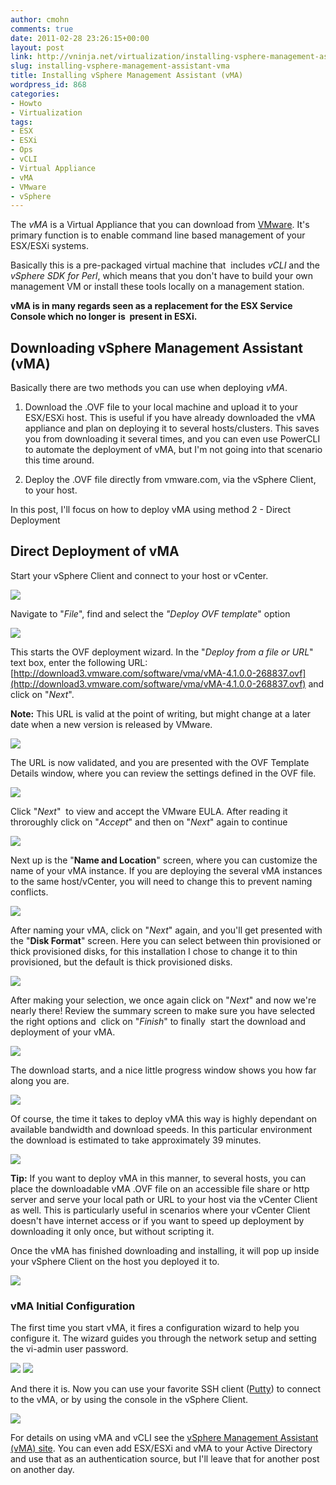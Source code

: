 ```yaml
---
author: cmohn
comments: true
date: 2011-02-28 23:26:15+00:00
layout: post
link: http://vninja.net/virtualization/installing-vsphere-management-assistant-vma/
slug: installing-vsphere-management-assistant-vma
title: Installing vSphere Management Assistant (vMA)
wordpress_id: 868
categories:
- Howto
- Virtualization
tags:
- ESX
- ESXi
- Ops
- vCLI
- Virtual Appliance
- vMA
- VMware
- vSphere
---
```


The _vMA_ is a Virtual Appliance that you can download from [VMware](http://communities.vmware.com/community/vmtn/vsphere/automationtools/vima). It's primary function is to enable command line based management of your ESX/ESXi systems.

Basically this is a pre-packaged virtual machine that  includes _vCLI_ and the _vSphere SDK for Perl_, which means that you don't have to build your own management VM or install these tools locally on a management station.

**vMA is in many regards seen as a replacement for the ESX Service Console which no longer is  present in ESXi.**


## Downloading vSphere Management Assistant (vMA)


Basically there are two methods you can use when deploying _vMA_.



	
  1. Download the .OVF file to your local machine and upload it to your ESX/ESXi host.
This is useful if you have already downloaded the vMA appliance and plan on deploying it to several hosts/clusters. This saves you from downloading it several times, and you can even use PowerCLI to automate the deployment of vMA, but I'm not going into that scenario this time around.

	
  2. Deploy the .OVF file directly from vmware.com, via the vSphere Client, to your host.


In this post, I'll focus on how to deploy vMA using method 2 - Direct Deployment


## Direct Deployment of vMA


Start your vSphere Client and connect to your host or vCenter.

[![](http://vninja.net/wordpress/wp-content/uploads/2011/03/Deploy-vMA-01-300x194.png)](http://vninja.net/wordpress/wp-content/uploads/2011/03/Deploy-vMA-01.png)

Navigate to "_File_", find and select the _"Deploy OVF template_" option

[![](http://vninja.net/wordpress/wp-content/uploads/2011/03/Deploy-vMA-02-245x300.png)](http://vninja.net/wordpress/wp-content/uploads/2011/03/Deploy-vMA-02.png)

This starts the OVF deployment wizard. In the "_Deploy from a file or URL_"  text box, enter the following URL: [http://download3.vmware.com/software/vma/vMA-4.1.0.0-268837.ovf](http://download3.vmware.com/software/vma/vMA-4.1.0.0-268837.ovf) and click on "_Next_".

**Note:** This URL is valid at the point of writing, but might change at a later date when a new version is released by VMware.

[![](http://vninja.net/wordpress/wp-content/uploads/2011/03/Deploy-vMA-03-300x225.png)](http://vninja.net/wordpress/wp-content/uploads/2011/03/Deploy-vMA-03.png)

The URL is now validated, and you are presented with the OVF Template Details window, where you can review the settings defined in the OVF file.

[![](http://vninja.net/wordpress/wp-content/uploads/2011/03/Deploy-vMA-04-300x225.png)](http://vninja.net/wordpress/wp-content/uploads/2011/03/Deploy-vMA-04.png)

Click "_Next_"  to view and accept the VMware EULA. After reading it throroughly click on "_Accept_" and then on "_Next_" again to continue

[![](http://vninja.net/wordpress/wp-content/uploads/2011/03/Deploy-vMA-05-300x225.png)](http://vninja.net/wordpress/wp-content/uploads/2011/03/Deploy-vMA-05.png)

Next up is the "**Name and Location**" screen, where you can customize the name of your vMA instance. If you are deploying the several vMA instances to the same host/vCenter, you will need to change this to prevent naming conflicts.

[![](http://vninja.net/wordpress/wp-content/uploads/2011/03/Deploy-vMA-06-300x225.png)](http://vninja.net/wordpress/wp-content/uploads/2011/03/Deploy-vMA-06.png)

After naming your vMA, click on "_Next_" again, and you'll get presented with the "**Disk Format**" screen. Here you can select between thin provisioned or thick provisioned disks, for this installation I chose to change it to thin provisioned, but the default is thick provisioned disks.

[![](http://vninja.net/wordpress/wp-content/uploads/2011/03/Deploy-vMA-07-300x225.png)](http://vninja.net/wordpress/wp-content/uploads/2011/03/Deploy-vMA-07.png)

After making your selection, we once again click on "_Next_" and now we're nearly there! Review the summary screen to make sure you have selected the right options and  click on "_Finish_" to finally  start the download and deployment of your vMA.

[![](http://vninja.net/wordpress/wp-content/uploads/2011/03/Deploy-vMA-08-300x225.png)](http://vninja.net/wordpress/wp-content/uploads/2011/03/Deploy-vMA-08.png)

The download starts, and a nice little progress window shows you how far along you are.

[![](http://vninja.net/wordpress/wp-content/uploads/2011/03/Deploy-vMA-09-300x134.png)](http://vninja.net/wordpress/wp-content/uploads/2011/03/Deploy-vMA-09.png)

Of course, the time it takes to deploy vMA this way is highly dependant on available bandwidth and download speeds. In this particular environment the download is estimated to take approximately 39 minutes.

[![](http://vninja.net/wordpress/wp-content/uploads/2011/03/Deploy-vMA-10-300x93.png)](http://vninja.net/wordpress/wp-content/uploads/2011/03/Deploy-vMA-10.png)

**Tip:** If you want to deploy vMA in this manner, to several hosts, you can place the downloadable vMA .OVF file on an accessible file share or http server and serve your local path or URL to your host via the vCenter Client as well. This is particularly useful in scenarios where your vCenter Client doesn't have internet access or if you want to speed up deployment by downloading it only once, but without scripting it.

Once the vMA has finished downloading and installing, it will pop up inside your vSphere Client on the host you deployed it to.

[![](http://vninja.net/wordpress/wp-content/uploads/2011/03/Deploy-vMA-11-300x194.png)](http://vninja.net/wordpress/wp-content/uploads/2011/03/Deploy-vMA-11.png)



### vMA Initial Configuration


The first time you start vMA, it fires a configuration wizard to help you configure it.
The wizard guides you through the network setup and setting the vi-admin user password.

[![](http://vninja.net/wordpress/wp-content/uploads/2011/03/configure-vMA-01-300x166.png)](http://vninja.net/wordpress/wp-content/uploads/2011/03/configure-vMA-01.png) 
[![](http://vninja.net/wordpress/wp-content/uploads/2011/03/configure-vMA-02-300x166.png)](http://vninja.net/wordpress/wp-content/uploads/2011/03/configure-vMA-02.png)

And there it is. Now you can use your favorite SSH client ([Putty](http://www.chiark.greenend.org.uk/~sgtatham/putty/)) to connect to the vMA, or by using the console in the vSphere Client.

[![](http://vninja.net/wordpress/wp-content/uploads/2011/03/configure-vMA-03-300x179.png)](http://vninja.net/wordpress/wp-content/uploads/2011/03/configure-vMA-03.png)

For details on using vMA and vCLI see the [vSphere Management Assistant (vMA) site](http://communities.vmware.com/community/vmtn/vsphere/automationtools/vima). You can even add ESX/ESXi and vMA to your Active Directory and use that as an authentication source, but I'll leave that for another post on another day.
